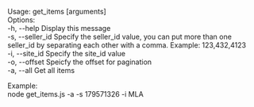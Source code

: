 Usage: get_items [arguments]  
      Options:  
      -h, --help        Display this message  
      -s, --seller_id   Specify the seller_id value, you can put more than one seller_id by separating each other with a comma. Example: 123,432,4123  
      -i, --site_id     Specify the site_id value  
      -o, --offset      Speicfy the offset for pagination  
      -a, --all         Get all items  
        
        
Example:  
  node get_items.js -a -s 179571326 -i MLA
